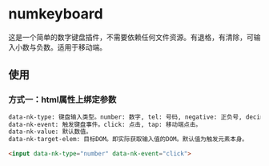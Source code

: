 # numkeyboard
这是一个简单的数字键盘插件，不需要依赖任何文件资源。有退格，有清除，可输入小数与负数。适用于移动端。

## 使用

### 方式一：html属性上绑定参数
```html
data-nk-type: 键盘输入类型。number: 数字, tel: 号码, negative: 正负号, decimal: 小数点。默认值为number。
data-nk-event: 触发键盘事件。click: 点击, tap: 移动端点击。
data-nk-value: 默认数值。
data-nk-target-elem: 目标DOM。即实际获取输入值的DOM。默认值为触发元素本身。
```

```html
<input data-nk-type="number" data-nk-event="click">
```

